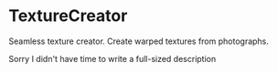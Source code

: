# TextureCreator
Seamless texture creator. Create warped textures from photographs.

Sorry I didn't have time to write a full-sized description
